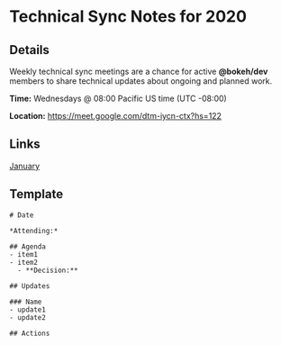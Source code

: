 # Technical Sync Notes for 2020

## Details

Weekly technical sync meetings are a chance for active **@bokeh/dev** members to share technical updates about ongoing and planned work.

**Time:** Wednesdays @ 08:00 Pacific US time (UTC -08:00)

**Location:** https://meet.google.com/dtm-iycn-ctx?hs=122

## Links

[January](technical/2020-01.md)

## Template
```
# Date

*Attending:*

## Agenda
- item1
- item2
  - **Decision:**
  
## Updates

### Name
- update1
- update2

## Actions
```
